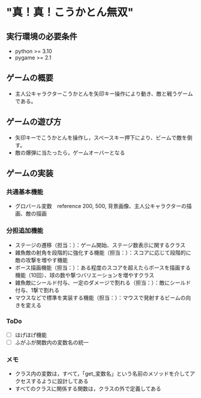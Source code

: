 # "真！真！こうかとん無双"

## 実行環境の必要条件
* python >= 3.10
* pygame >= 2.1

## ゲームの概要
* 主人公キャラクターこうかとんを矢印キー操作により動き、敵と戦うゲームである。

## ゲームの遊び方
* 矢印キーでこうかとんを操作し，スペースキー押下により、ビームで敵を倒す。
* 敵の爆弾に当たったら，ゲームオーバーとなる

## ゲームの実装
### 共通基本機能
* グロバール変数　reference 200, 500, 背景画像、主人公キャラクターの描画、敵の描画

### 分担追加機能
* ステージの遷移（担当：）：ゲーム開始、ステージ数表示に関するクラス
* 雑魚敵の射角を段階的に強化する機能（担当：）：スコアに応じて段階的に敵の攻撃を増やす機能
* ボース描画機能（担当：）：ある程度のスコアを超えたらボースを描画する機能（10回）、球の数や撃つバリエーションを増やすクラス
* 雑魚敵にシールド付与、一定のダメージで割れる（担当：）：敵にシールド付与、1撃で割れる
* マウスなどで標準を実装する機能（担当：）：マウスで発射するビームの向きを変える

### ToDo
- [ ] ほげほげ機能
- [ ] ふがふが関数内の変数名の統一

### メモ
* クラス内の変数は，すべて，「get_変数名」という名前のメソッドを介してアクセスするように設計してある
* すべてのクラスに関係する関数は，クラスの外で定義してある
